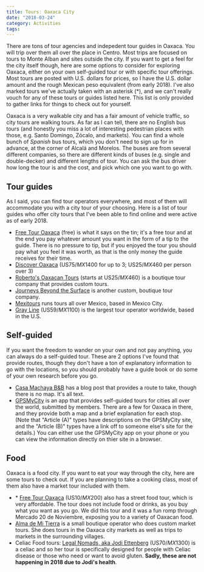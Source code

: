 ```yaml
---
title: Tours: Oaxaca City
date: "2018-03-24"
category: Activities
tags:
---
```


There are tons of tour agencies and indepedent tour guides in Oaxaca. You will trip over them all over the place in Centro. Most trips are focused on tours to Monte Alban and sites outside the city. If you want to get a feel for the city itself though, here are some options to consider for exploring Oaxaca, either on your own self-guided tour or with specific tour offerings. Most tours are posted with U.S. dollars for prices, so I have the U.S. dollar amount and the rough Mexican peso equivalent (from early 2018). I've also marked tours we've actually taken with an asterisk (&ast;), and we can't really vouch for any of these tours or guides listed here. This list is only provided to gather links for things to check out for yourself.

Oaxaca is a very walkable city and has a fair amount of vehicle traffic, so city tours are walking tours. As far as I can tell, there are no English bus tours (and honestly you miss a lot of interesting pedestrian places with those, e.g. Santo Domingo, Zócalo, and markets). You can find a whole bunch of *Spanish* bus tours, which you don't need to sign up for in advance, at the corner of Alcalá and Morelos. The buses are from several different companies, so there are different kinds of buses (e.g. single and double-decker) and different lengths of tour. You can ask the bus driver how long the tour is and the cost, and pick which one you want to go with.

## Tour guides
As I said, you can find tour operators everywhere, and most of them will accommodate you with a city tour of your choosing. Here is a list of tour guides who offer city tours that I've been able to find online and were active as of early 2018.

- [Free Tour Oaxaca](https://freetouroaxaca.com/) (free) is what it says on the tin; it's a free tour and at the end you pay whatever amount you want in the form of a tip to the guide. There is no pressure to tip, but if you enjoyed the tour you should pay what you feel it was worth, as that is the only money the guide receives for their time.
- [Discover Oaxaca](http://discover-oaxaca.com/infobox/oaxaca-city-walking-tour/) (US$75/MX$1400 for up to 3; US$25/MX$460 per person over 3)
- [Roberto's Oaxacan Tours](http://robertosoaxacantours.com/) (starts at US$25/MX$460) is a boutique tour company that provides custom tours.
- [Journeys Beyond the Surface](http://travelmexicocity.com.mx/oaxaca-city-and-surroundings/) is another custom, boutique tour company.
- [Mexitours](https://www.mexitours.travel/index.php/en/about-2/oaxaca-2/366-city-tour) runs tours all over Mexico, based in Mexico City.
- [Gray Line](https://www.grayline.com/tours/oaxaca/oaxaca-city-tour-5956_70_12130_1266/) (US$59/MX$1100) is the largest tour operator worldwide, based in the U.S.

## Self-guided
If you want the freedom to wander on your own and not pay anything, you can always do a self-guided tour. These are 2 options I've found that provide routes, though they don't have a ton of explanatory information to go with the locations, so you should probably have a guide book or do some of your own research before you go.

- [Casa Machaya B&B](http://www.casamachaya.com/blog-posts/category/walking-tour-oaxaca) has a blog post that provides a route to take, though there is no map. It's all text.
- [GPSMyCity](https://www.gpsmycity.com/gps-tour-guides/oaxaca-4971.html) is an app that provides self-guided tours for cities all over the world, submitted by members. There are a few for Oaxaca in there, and they provide both a map and a brief explanation for each stop. (Note that "Article (A)" types have descriptions on the GPSMyCity site, and the "Article (B)" types have a link off to someone else's site for the details.) You can either use the GPSMyCity app on your phone or you can view the information directly on thier site in a browser.

## Food
Oaxaca is a food city. If you want to eat your way through the city, here are some tours to check out. If you are planning to take a cooking class, most of them also have a market tour included with them.

- &ast; [Free Tour Oaxaca](https://freetouroaxaca.com/2018/03/20/test-4/) (US$10/MX$200) also has a street food tour, which is very affordable. The tour does not include food or drinks, as you buy what you want as you go. We did this tour and it was a fun romp through Mercado 20 de Noviembre, exposing you to a variety of Oaxacan food.
- [Alma de Mi Tierra](https://www.almademitierra.net/tours) is a small boutique operator who does custom market tours. She does tours in the Oaxaca city markets as well as trips to markets in the surrounding villages.
- Celiac Food tours: [Legal Nomads, aka Jodi Ettenberg](https://www.legalnomads.com/food-walks/) (US$70/MX$1300) is a celiac and so her tour is specifically designed for people with Celiac disease or those who need or want to avoid gluten. **Sadly, these are not happening in 2018 due to Jodi's health**.
